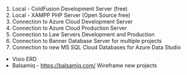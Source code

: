 1. Local - ColdFusion Development Server (free)
2. Local - XAMPP PHP Server (Open Source free)
3. Connection to Azure Cloud Development Server
4. Connection to Azure Cloud Production Server
5. Connection to Law Servers Development and Production
6. Connection to Banner Database Server for multiple projects
7. Connection to new MS SQL Cloud Databases for Azure Data Studio


-  Visio ERD 
- Balsamiq - https://balsamiq.com/  Wireframe new projects
